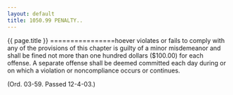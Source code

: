 ```yaml
---
layout: default 
title: 1050.99 PENALTY..
---
```


{{ page.title }}
================hoever violates or fails to comply with any of the provisions of this
chapter is guilty of a minor misdemeanor and shall be fined not more
than one hundred dollars (\$100.00) for each offense. A separate offense
shall be deemed committed each day during or on which a violation or
noncompliance occurs or continues.

(Ord. 03-59. Passed 12-4-03.)
